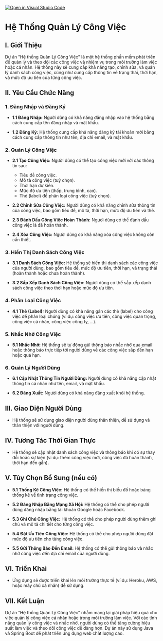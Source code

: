 [![Open in Visual Studio Code](https://classroom.github.com/assets/open-in-vscode-718a45dd9cf7e7f842a935f5ebbe5719a5e09af4491e668f4dbf3b35d5cca122.svg)](https://classroom.github.com/online_ide?assignment_repo_id=11955831&assignment_repo_type=AssignmentRepo)
# Hệ Thống Quản Lý Công Việc

## I. Giới Thiệu

Dự án "Hệ thống Quản Lý Công Việc" là một hệ thống phần mềm phát triển để quản lý và theo dõi các công việc và nhiệm vụ trong môi trường làm việc hoặc cá nhân. Hệ thống này sẽ cung cấp khả năng tạo, chỉnh sửa, và quản lý danh sách công việc, cũng như cung cấp thông tin về trạng thái, thời hạn, và mức độ ưu tiên của từng công việc.

## II. Yêu Cầu Chức Năng

### 1. Đăng Nhập và Đăng Ký

- **1.1 Đăng Nhập:** Người dùng có khả năng đăng nhập vào hệ thống bằng cách cung cấp tên đăng nhập và mật khẩu.

- **1.2 Đăng Ký:** Hệ thống cung cấp khả năng đăng ký tài khoản mới bằng cách cung cấp thông tin như tên, địa chỉ email, và mật khẩu.

### 2. Quản Lý Công Việc

- **2.1 Tạo Công Việc:** Người dùng có thể tạo công việc mới với các thông tin sau:
  - Tiêu đề công việc.
  - Mô tả công việc (tuỳ chọn).
  - Thời hạn dự kiến.
  - Mức độ ưu tiên (thấp, trung bình, cao).
  - Thẻ (label) để phân loại công việc (tuỳ chọn).

- **2.2 Chỉnh Sửa Công Việc:** Người dùng có khả năng chỉnh sửa thông tin của công việc, bao gồm tiêu đề, mô tả, thời hạn, mức độ ưu tiên và thẻ.

- **2.3 Đánh Dấu Công Việc Hoàn Thành:** Người dùng có thể đánh dấu công việc là đã hoàn thành.

- **2.4 Xóa Công Việc:** Người dùng có khả năng xóa công việc không còn cần thiết.

### 3. Hiển Thị Danh Sách Công Việc

- **3.1 Danh Sách Công Việc:** Hệ thống sẽ hiển thị danh sách các công việc của người dùng, bao gồm tiêu đề, mức độ ưu tiên, thời hạn, và trạng thái (hoàn thành hoặc chưa hoàn thành).

- **3.2 Sắp Xếp Danh Sách Công Việc:** Người dùng có thể sắp xếp danh sách công việc theo thời hạn hoặc mức độ ưu tiên.

### 4. Phân Loại Công Việc

- **4.1 Thẻ (Label):** Người dùng có khả năng gán các thẻ (label) cho công việc để phân loại chúng (ví dụ: công việc ưu tiên, công việc quan trọng, công việc cá nhân, công việc công ty, ...).

### 5. Nhắc Nhở Công Việc

- **5.1 Nhắc Nhở:** Hệ thống sẽ tự động gửi thông báo nhắc nhở qua email hoặc thông báo trực tiếp tới người dùng về các công việc sắp đến hạn hoặc quá hạn.

### 6. Quản Lý Người Dùng

- **6.1 Cập Nhật Thông Tin Người Dùng:** Người dùng có khả năng cập nhật thông tin cá nhân như tên, email, và mật khẩu.

- **6.2 Đăng Xuất:** Người dùng có khả năng đăng xuất khỏi hệ thống.

## III. Giao Diện Người Dùng

- Hệ thống sẽ sử dụng giao diện người dùng thân thiện, dễ sử dụng và thân thiện với người dùng.

## IV. Tương Tác Thời Gian Thực

- Hệ thống sẽ cập nhật danh sách công việc và thông báo khi có sự thay đổi hoặc sự kiện (ví dụ: thêm công việc mới, công việc đã hoàn thành, thời hạn đến gần).

## V. Tùy Chọn Bổ Sung (nếu có)

- **5.1 Thống Kê Công Việc:** Hệ thống có thể hiển thị biểu đồ hoặc bảng thống kê về tình trạng công việc.

- **5.2 Đăng Nhập Bằng Mạng Xã Hội:** Hệ thống có thể cho phép người dùng đăng nhập bằng tài khoản Google hoặc Facebook.

- **5.3 Ghi Chú Công Việc:** Hệ thống có thể cho phép người dùng thêm ghi chú và mô tả chi tiết cho từng công việc.

- **5.4 Đặt Ưu Tiên Công Việc:** Hệ thống có thể cho phép người dùng đặt mức độ ưu tiên cho từng công việc.

- **5.5 Gửi Thông Báo Đến Email:** Hệ thống có thể gửi thông báo và nhắc nhở công việc đến địa chỉ email của người dùng.

## VI. Triển Khai

- Ứng dụng sẽ được triển khai lên môi trường thực tế (ví dụ: Heroku, AWS, hoặc máy chủ cá nhân) để sử dụng.

## VII. Kết Luận

Dự án "Hệ thống Quản Lý Công Việc" nhằm mang lại giải pháp hiệu quả cho việc quản lý công việc cá nhân hoặc trong môi trường làm việc. Với các tính năng quản lý công việc và nhắc nhở, người dùng có thể tăng cường hiệu suất làm việc và theo dõi công việc dễ dàng hơn. Dự án này sử dụng Java và Spring Boot để phát triển ứng dụng web chất lượng cao.
